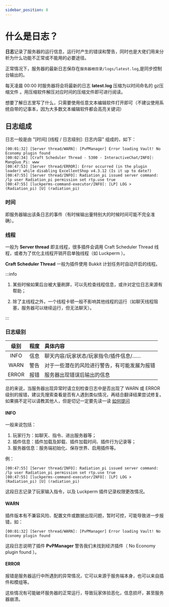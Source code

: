 ```yaml
---
sidebar_position: 8
---
```


# 什么是日志？

**日志**记录了服务器的运行信息，运行时产生的错误和警告，同时也是大佬们用来分析为什么功能不正常或不能用的必要途径。

正常情况下，服务器的最新日志保存在`服务器根目录/logs/latest.log`,是同步控制台输出的。

每天凌晨 00:00 时服务器将会将最新的日志 **latest.log** 压缩为以时间命名的 gz压缩文件 。用压缩软件解压对应时间的压缩文件即可进行阅读。

想要了解日志里写了什么，只需要使用任意文本编辑软件打开即可（不建议使用系统自带的记事本，因为大多数文本编辑软件都会高亮关键词）

## 日志组成

日志一般是由 "[时间] [线程 / 日志级别]: 日志内容" 组成的，如下：

```
[00:01:32] [Server thread/WARN]: [PvPManager] Error loading Vault! No Economy plugin found
[00:02:34] [Craft Scheduler Thread - 5300 - InteractiveChat/INFO]: MangGuo_Pi: www
[00:47:53] [Server thread/ERROR]: Error occurred (in the plugin loader) while disabling ExcellentShop v4.3.12 (Is it up to date?)
[00:47:55] [Server thread/INFO]: Radiation_pi issued server command: /lp user Radiation_pi permission set rtp.use true
[00:47:55] [luckperms-command-executor/INFO]: [LP] LOG > (Radiation_pi) [U] (radiation_pi)
```

### 时间

即服务器输出该条日志的事件（有时候输出量特别大的时候时间可能不完全准确）。

### 线程

一般为 **Server thread** 即主线程，很多插件会调用 Craft Scheduler Thread 线程，或者为了优化主线程开销开启单独线程（如 Luckperm ）。

**Craft Scheduler Thread** 一般为插件使用 Bukkit 计划任务时自动开启的线程。

:::info

1. 某些时候如果后台被大量刷屏，可以先检查线程信息，或许对定位日志来源有帮助；

2. 除了主线程之外，一个线程卡顿一般不影响其他线程的运行（如聊天线程阻塞，服务器可以继续运行，但无法聊天）。

:::

### 日志级别

|级别|程度|具体内容|
|:---:|:---:|:---|
|INFO|信息|聊天内容/玩家状态/玩家指令/插件信息/……|
|WARN|警告|对于一些潜在的风险进行警告，有可能发展为报错|
|ERROR|报错|服务器出现错误后输出的信息|

总的来说，当服务器出现异常时请立刻检查日志中是否出现了 WARN 或 ERROR 级别的报错，建议先搜索查看是否有人遇到类似情况，再结合翻译结果尝试修复。如果搞不定可以请教其他人，但是切记一定要先读一读 [如何提问](/docs/正式开服/向大佬求助.md)

#### INFO

一般来说包括：
1. 玩家行为：如聊天、指令、进出服务器等；
2. 插件信息：插件加载及卸载、插件加载时间、插件行为记录等；
3. 服务器信息：服务端初始化、保存世界、启用插件等。

例：

```
[00:47:55] [Server thread/INFO]: Radiation_pi issued server command: /lp user Radiation_pi permission set rtp.use true
[00:47:55] [luckperms-command-executor/INFO]: [LP] LOG > (Radiation_pi) [U] (radiation_pi)
```

这段日志记录了玩家输入指令，以及 Luckperm 插件记录权限更改情况。

#### WARN

插件版本有不兼容风险、配置文件或数据出现问题，暂时可控，可能导致进一步报错，如：

```
[00:01:32] [Server thread/WARN]: [PvPManager] Error loading Vault! No Economy plugin found
```

这段日志说明了插件 **PvPManager** 警告我们未找到经济插件（ No Economy plugin found ）。

#### ERROR

报错是服务器运行中所遇到的异常情况，它可以来源于服务端本身，也可以来自插件和模组等。

这些情况有可能破坏服务器的正常运行，导致玩家体验恶化，信息损坏，甚至服务器崩溃。